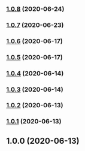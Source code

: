 
### [1.0.8](https://github.com/davidsneighbour/booka-cli/compare/v1.0.7...v1.0.8) (2020-06-24)

### [1.0.7](https://github.com/davidsneighbour/booka-cli/compare/v1.0.6...v1.0.7) (2020-06-23)

### [1.0.6](https://github.com/davidsneighbour/booka-cli/compare/v1.0.5...v1.0.6) (2020-06-17)

### [1.0.5](https://github.com/davidsneighbour/booka-cli/compare/v1.0.4...v1.0.5) (2020-06-17)

### [1.0.4](https://github.com/davidsneighbour/booka-cli/compare/v1.0.3...v1.0.4) (2020-06-14)

### [1.0.3](https://github.com/davidsneighbour/booka-cli/compare/v1.0.2...v1.0.3) (2020-06-14)

### [1.0.2](https://github.com/davidsneighbour/booka-cli/compare/v1.0.1...v1.0.2) (2020-06-13)

### [1.0.1](https://github.com/davidsneighbour/booka-cli/compare/v1.0.0...v1.0.1) (2020-06-13)

## 1.0.0 (2020-06-13)
